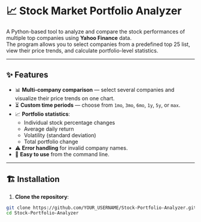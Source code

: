 # 📈 Stock Market Portfolio Analyzer

A Python-based tool to analyze and compare the stock performances of multiple top companies using **Yahoo Finance** data.  
The program allows you to select companies from a predefined top 25 list, view their price trends, and calculate portfolio-level statistics.

---

## ✨ Features
- 📊 **Multi-company comparison** — select several companies and visualize their price trends on one chart.
- ⏳ **Custom time periods** — choose from `1mo`, `3mo`, `6mo`, `1y`, `5y`, or `max`.
- 📈 **Portfolio statistics**:
  - Individual stock percentage changes
  - Average daily return
  - Volatility (standard deviation)
  - Total portfolio change
- ⚠ **Error handling** for invalid company names.
- 🎯 **Easy to use** from the command line.

---

## 🏗 Installation

1. **Clone the repository**:
```bash
git clone https://github.com/YOUR_USERNAME/Stock-Portfolio-Analyzer.git
cd Stock-Portfolio-Analyzer
